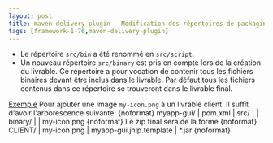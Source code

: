 ```yaml
---
layout: post
title: maven-delivery-plugin - Modification des répertoires de packaging
tags: [framework-1-76,maven-delivery-plugin]
---
```

* Le répertoire ```src/bin``` a été renommé en ```src/script```.
* Un nouveau répertoire ```src/binary``` est pris en compte lors de la création du livrable. Ce répertoire a pour vocation de contenir tous les fichiers binaires devant être inclus dans le livrable. Par défaut tous les fichiers contenus dans ce répertoire se trouveront dans le livrable final.

<u>Exemple</u> Pour ajouter une image ```my-icon.png``` à un livrable client. Il suffit d'avoir l'arborescence suivante:
{noformat}
myapp-gui/
  | pom.xml
  | src/
  |  | binary/
  |  |   my-icon.png
{noformat}
Le zip final sera de la forme
{noformat}
CLIENT/
  | my-icon.png
  | myapp-gui.jnlp.template
  | *.jar
{noformat}